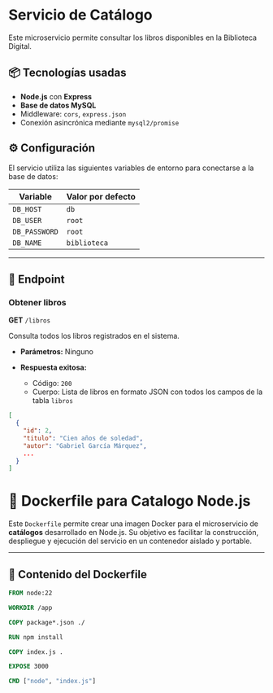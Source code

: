 # Servicio de Catálogo

Este microservicio permite consultar los libros disponibles en la Biblioteca Digital.

## 📦 Tecnologías usadas

- **Node.js** con **Express**
- **Base de datos MySQL**
- Middleware: `cors`, `express.json`
- Conexión asincrónica mediante `mysql2/promise`

## ⚙️ Configuración

El servicio utiliza las siguientes variables de entorno para conectarse a la base de datos:

| Variable       | Valor por defecto |
|----------------|-------------------|
| `DB_HOST`      | `db`              |
| `DB_USER`      | `root`            |
| `DB_PASSWORD`  | `root`            |
| `DB_NAME`      | `biblioteca`      |

---

## 🚀 Endpoint

### Obtener libros

**GET** `/libros`

Consulta todos los libros registrados en el sistema.

- **Parámetros:** Ninguno

- **Respuesta exitosa:**
  - Código: `200`
  - Cuerpo: Lista de libros en formato JSON con todos los campos de la tabla `libros`

```json
[
  {
    "id": 2,
    "titulo": "Cien años de soledad",
    "autor": "Gabriel García Márquez",
    ...
  }
]
```
# 🐳 Dockerfile para Catalogo Node.js

Este `Dockerfile` permite crear una imagen Docker para el microservicio de **catálogos** desarrollado en Node.js. Su objetivo es facilitar la construcción, despliegue y ejecución del servicio en un contenedor aislado y portable.

---

## 📄 Contenido del Dockerfile

```Dockerfile
FROM node:22

WORKDIR /app

COPY package*.json ./

RUN npm install

COPY index.js .

EXPOSE 3000

CMD ["node", "index.js"]
```